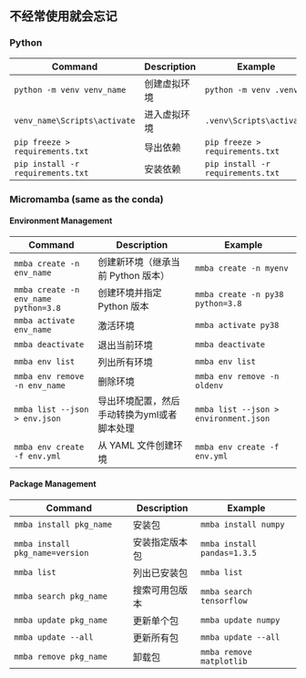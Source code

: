 
## 不经常使用就会忘记

### Python

| Command| Description| Example|
|---------|-------------|---------|
| `python -m venv venv_name` | 创建虚拟环境 | `python -m venv .venv` |
| `venv_name\Scripts\activate` | 进入虚拟环境 | `.venv\Scripts\activate` |
| `pip freeze > requirements.txt` | 导出依赖 | `pip freeze > requirements.txt` |
| `pip install -r requirements.txt` | 安装依赖 | `pip install -r requirements.txt` |




### Micromamba (same as the conda)

#### Environment Management

| Command| Description| Example|
|------|------|------|
| `mmba create -n env_name` | 创建新环境（继承当前 Python 版本） | `mmba create -n myenv` |
| `mmba create -n env_name python=3.8` | 创建环境并指定 Python 版本 | `mmba create -n py38 python=3.8` |
| `mmba activate env_name` | 激活环境 | `mmba activate py38` |
| `mmba deactivate` | 退出当前环境 | `mmba deactivate` |
| `mmba env list` | 列出所有环境 | `mmba env list` |
| `mmba env remove -n env_name` | 删除环境 | `mmba env remove -n oldenv` |
| `mmba list --json > env.json` | 导出环境配置，然后手动转换为yml或者脚本处理 | `mmba list --json > environment.json` |
| `mmba env create -f env.yml` | 从 YAML 文件创建环境 | `mmba env create -f env.yml` |

#### Package Management

| Command| Description| Example|
|------|------|------|
| `mmba install pkg_name` | 安装包 | `mmba install numpy` |
| `mmba install pkg_name=version` | 安装指定版本包 | `mmba install pandas=1.3.5` |
| `mmba list` | 列出已安装包 | `mmba list` |
| `mmba search pkg_name` | 搜索可用包版本 | `mmba search tensorflow` |
| `mmba update pkg_name` | 更新单个包 | `mmba update numpy` |
| `mmba update --all` | 更新所有包 | `mmba update --all` |
| `mmba remove pkg_name` | 卸载包 | `mmba remove matplotlib` |

